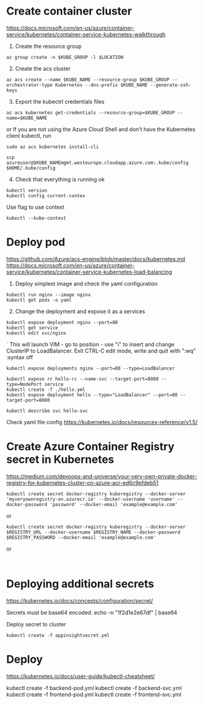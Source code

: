 # Create container cluster
https://docs.microsoft.com/en-us/azure/container-service/kubernetes/container-service-kubernetes-walkthrough

1. Create the resource group
```
az group create -n $KUBE_GROUP -l $LOCATION
```

2. Create the acs cluster
```
az acs create --name $KUBE_NAME --resource-group $KUBE_GROUP --orchestrator-type Kubernetes --dns-prefix $KUBE_NAME --generate-ssh-keys
```

3. Export the kubectrl credentials files
```
az acs kubernetes get-credentials --resource-group=$KUBE_GROUP --name=$KUBE_NAME
```

or If you are not using the Azure Cloud Shell and don’t have the Kubernetes client kubectl, run 
```
sudo az acs kubernetes install-cli

scp azureuser@$KUBE_NAMEmgmt.westeurope.cloudapp.azure.com:.kube/config $HOME/.kube/config
```

4. Check that everything is running ok
```
kubectl version
kubectl config current-contex
```

Use flag to use context
```
kubectl --kube-context
```

# Deploy pod
https://github.com/Azure/acs-engine/blob/master/docs/kubernetes.md
https://docs.microsoft.com/en-us/azure/container-service/kubernetes/container-service-kubernetes-load-balancing

1. Deploy simplest image and check the yaml configuration
```
kubectl run nginx --image nginx
kubectl get pods -o yaml
```

2.  Change the deployment and expose it as a services
```
kubectl expose deployment nginx --port=80
kubectl get service
kubectl edit svc/nginx
```
`
This will launch VIM - go to position - use "i" to insert and change ClusterIP to LoadBalancer.
Exit CTRL-C edit mode, write and quit with ":wq" 
:syntax off
```
kubectl expose deployments nginx --port=80 --type=LoadBalancer
```

```
kubectl expose rc hello-rc --name-svc --target-port=8080 --type=NodePort service
kubectl create -f ./hello.yml
kubectl expose deployment hello --type="LoadBalancer" --port=80 --target-port=8080

kubectl describe svc hello-svc
```

Check yaml file config
https://kubernetes.io/docs/resources-reference/v1.5/

# Create Azure Container Registry secret in Kubernetes
https://medium.com/devoops-and-universe/your-very-own-private-docker-registry-for-kubernetes-cluster-on-azure-acr-ed6c9efdeb51

```
kubectl create secret docker-registry kuberegistry --docker-server 'myveryownregistry-on.azurecr.io' --docker-username 'username' --docker-password 'password' --docker-email 'example@example.com'

```

or

```
kubectl create secret docker-registry kuberegistry --docker-server $REGISTRY_URL --docker-username $REGISTRY_NAME --docker-password $REGISTRY_PASSWORD --docker-email 'example@example.com'
```

or

```


```

# Deploying additional secrets
https://kubernetes.io/docs/concepts/configuration/secret/

Secrets must be base64 encoded.
echo -n "1f2d1e2e67df" | base64

Deploy secret to cluster
```
kubectl create -f appinsightsecret.yml
```


# Deploy
https://kubernetes.io/docs/user-guide/kubectl-cheatsheet/

kubectl create -f backend-pod.yml
kubectl create -f backend-svc.yml
kubectl create -f frontend-pod.yml
kubectl create -f frontend-svc.yml

